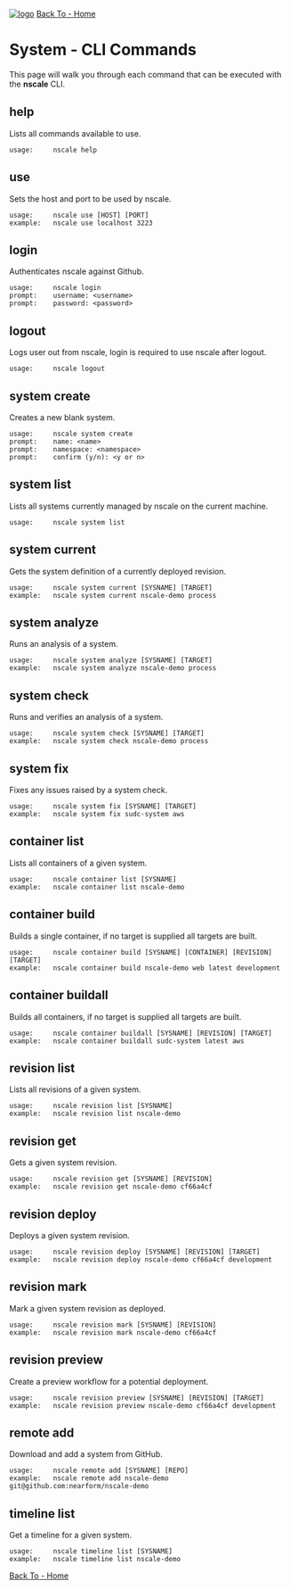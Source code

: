 <a href='http:nscale.nearform.com'>![logo][]<a>
[Back To - Home][]

# System - CLI Commands

This page will walk you through each command that can be executed with the
__nscale__ CLI.

## help
Lists all commands available to use.

    usage:     nscale help

## use
Sets the host and port to be used by nscale.

    usage:     nscale use [HOST] [PORT]
    example:   nscale use localhost 3223

## login
Authenticates nscale against Github.

    usage:     nscale login
    prompt:    username: <username>
    prompt:    password: <password>

## logout
Logs user out from nscale, login is required to use nscale after logout.

    usage:     nscale logout

## system create
Creates a new blank system.

    usage:     nscale system create
    prompt:    name: <name>
    prompt:    namespace: <namespace>
    prompt:    confirm (y/n): <y or n>

## system list
Lists all systems currently managed by nscale on the current machine.

    usage:     nscale system list

## system current
Gets the system definition of a currently deployed revision.

    usage:     nscale system current [SYSNAME] [TARGET]
    example:   nscale system current nscale-demo process

## system analyze
Runs an analysis of a system.

    usage:     nscale system analyze [SYSNAME] [TARGET]
    example:   nscale system analyze nscale-demo process

## system check
Runs and verifies an analysis of a system.

    usage:     nscale system check [SYSNAME] [TARGET]
    example:   nscale system check nscale-demo process

## system fix
Fixes any issues raised by a system check.

    usage:     nscale system fix [SYSNAME] [TARGET]
    example:   nscale system fix sudc-system aws

## container list
Lists all containers of a given system.

    usage:     nscale container list [SYSNAME]
    example:   nscale container list nscale-demo

## container build
Builds a single container, if no target is supplied all targets are built.

    usage:     nscale container build [SYSNAME] [CONTAINER] [REVISION] [TARGET]
    example:   nscale container build nscale-demo web latest development

## container buildall
Builds all containers, if no target is supplied all targets are built.

    usage:     nscale container buildall [SYSNAME] [REVISION] [TARGET]
    example:   nscale container buildall sudc-system latest aws

## revision list
Lists all revisions of a given system.

    usage:     nscale revision list [SYSNAME]
    example:   nscale revision list nscale-demo

## revision get
Gets a given system revision.

    usage:     nscale revision get [SYSNAME] [REVISION]
    example:   nscale revision get nscale-demo cf66a4cf

## revision deploy
Deploys a given system revision.

    usage:     nscale revision deploy [SYSNAME] [REVISION] [TARGET]
    example:   nscale revision deploy nscale-demo cf66a4cf development

## revision mark
Mark a given system revision as deployed.

    usage:     nscale revision mark [SYSNAME] [REVISION]
    example:   nscale revision mark nscale-demo cf66a4cf

## revision preview
Create a preview workflow for a potential deployment.

    usage:     nscale revision preview [SYSNAME] [REVISION] [TARGET]
    example:   nscale revision preview nscale-demo cf66a4cf development

## remote add
Download and add a system from GitHub.

    usage:     nscale remote add [SYSNAME] [REPO]
    example:   nscale remote add nscale-demo git@github.com:nearform/nscale-demo

## timeline list
Get a timeline for a given system.

    usage:     nscale timeline list [SYSNAME]
    example:   nscale timeline list nscale-demo

[Back To - Home][]


[Back To - Home]: ../README.md
[logo]: ../_imgs/logo.png
